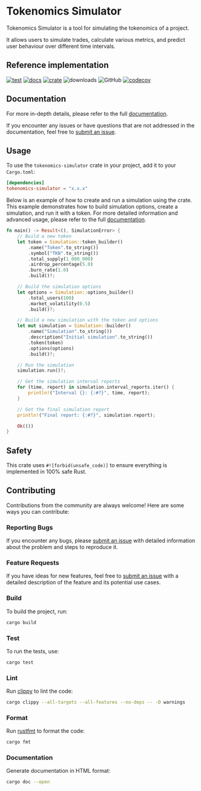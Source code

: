 # Tokenomics Simulator

Tokenomics Simulator is a tool for simulating the tokenomics of a project.

It allows users to simulate trades, calculate various metrics, and predict user behaviour over different time intervals.

## Reference implementation

[![test](https://github.com/simetrics-io/tokenomics-simulator-rs/actions/workflows/test.yml/badge.svg)](https://github.com/simetrics-io/tokenomics-simulator-rs/actions/workflows/test.yml)
[![docs](https://docs.rs/tokenomics-simulator/badge.svg)](https://docs.rs/tokenomics-simulator)
[![crate](https://img.shields.io/crates/v/tokenomics-simulator.svg)](https://crates.io/crates/tokenomics-simulator)
![downloads](https://img.shields.io/crates/d/tokenomics-simulator)
![GitHub](https://img.shields.io/github/license/simetrics-io/tokenomics-simulator-rs)
[![codecov](https://codecov.io/gh/simetrics-io/tokenomics-simulator-rs/graph/badge.svg?token=4MU5JOXW27)](https://codecov.io/gh/simetrics-io/tokenomics-simulator-rs)

## Documentation

For more in-depth details, please refer to the full [documentation](https://docs.rs/tokenomics-simulator).

If you encounter any issues or have questions that are not addressed in the documentation, feel free to [submit an issue](https://github.com/simetrics-io/tokenomics-simulator-rs/issues).

## Usage

To use the `tokenomics-simulator` crate in your project, add it to your `Cargo.toml`:

```toml
[dependencies]
tokenomics-simulator = "x.x.x"
```

Below is an example of how to create and run a simulation using the crate.
This example demonstrates how to build simulation options, create a simulation, and run it with a token.
For more detailed information and advanced usage, please refer to the full [documentation](https://docs.rs/tokenomics-simulator).

```rust
fn main() -> Result<(), SimulationError> {
    // Build a new token
    let token = Simulation::token_builder()
        .name("Token".to_string())
        .symbol("TKN".to_string())
        .total_supply(1_000_000)
        .airdrop_percentage(5.0)
        .burn_rate(1.0)
        .build()?;

    // Build the simulation options
    let options = Simulation::options_builder()
        .total_users(100)
        .market_volatility(0.5)
        .build()?;

    // Build a new simulation with the token and options
    let mut simulation = Simulation::builder()
        .name("Simulation".to_string())
        .description("Initial simulation".to_string())
        .token(token)
        .options(options)
        .build()?;

    // Run the simulation
    simulation.run()?;

    // Get the simulation interval reports
    for (time, report) in simulation.interval_reports.iter() {
        println!("Interval {}: {:#?}", time, report);
    }

    // Get the final simulation report
    println!("Final report: {:#?}", simulation.report);

    Ok(())
}
```

## Safety

This crate uses `#![forbid(unsafe_code)]` to ensure everything is implemented in 100% safe Rust.

## Contributing

Contributions from the community are always welcome! Here are some ways you can contribute:

### Reporting Bugs

If you encounter any bugs, please [submit an issue](https://github.com/simetrics-io/tokenomics-simulator-rs/issues) with detailed information about the problem and steps to reproduce it.

### Feature Requests

If you have ideas for new features, feel free to [submit an issue](https://github.com/simetrics-io/tokenomics-simulator-rs/issues) with a detailed description of the feature and its potential use cases.

### Build

To build the project, run:

```bash
cargo build
```

### Test

To run the tests, use:

```bash
cargo test
```

### Lint

Run [clippy](https://github.com/rust-lang/rust-clippy) to lint the code:

```bash
cargo clippy --all-targets --all-features --no-deps -- -D warnings
```

### Format

Run [rustfmt](https://github.com/rust-lang/rustfmt) to format the code:

```bash
cargo fmt
```

### Documentation

Generate documentation in HTML format:

```bash
cargo doc --open
```
